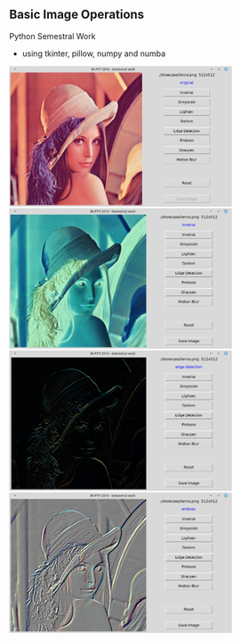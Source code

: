 ## Basic Image Operations

Python Semestral Work
- using tkinter, pillow, numpy and numba

<img src="https://github.com/shanataru/img-operations/blob/main/showcase/w1.png" width="400" height="252" />
<img src="https://github.com/shanataru/img-operations/blob/main/showcase/w4.png" width="400" height="252" />
<img src="https://github.com/shanataru/img-operations/blob/main/showcase/w2.png" width="400" height="252" />
<img src="https://github.com/shanataru/img-operations/blob/main/showcase/w3.png" width="400" height="252" />
